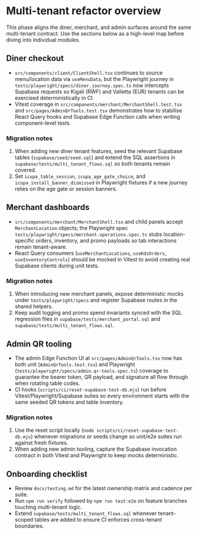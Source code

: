 # Multi-tenant refactor overview

This phase aligns the diner, merchant, and admin surfaces around the same multi-tenant contract. Use the sections below as a high-level map before diving into individual modules.

## Diner checkout

- `src/components/client/ClientShell.tsx` continues to source menu/location data via `useMenuData`, but the Playwright journey in `tests/playwright/specs/diner.journey.spec.ts` now intercepts Supabase requests so Kigali (RWF) and Valletta (EUR) tenants can be exercised deterministically in CI.
- Vitest coverage in `src/components/merchant/MerchantShell.test.tsx` and `src/pages/AdminQrTools.test.tsx` demonstrates how to stabilise React Query hooks and Supabase Edge Function calls when writing component-level tests.

### Migration notes

1. When adding new diner tenant features, seed the relevant Supabase tables (`supabase/seed/seed.sql`) and extend the SQL assertions in `supabase/tests/multi_tenant_flows.sql` so both tenants remain covered.
2. Set `icupa_table_session`, `icupa_age_gate_choice`, and `icupa_install_banner_dismissed` in Playwright fixtures if a new journey relies on the age gate or session banners.

## Merchant dashboards

- `src/components/merchant/MerchantShell.tsx` and child panels accept `MerchantLocation` objects; the Playwright spec `tests/playwright/specs/merchant.operations.spec.ts` stubs location-specific orders, inventory, and promo payloads so tab interactions remain tenant-aware.
- React Query consumers (`useMerchantLocations`, `useKdsOrders`, `useInventoryControls`) should be mocked in Vitest to avoid creating real Supabase clients during unit tests.

### Migration notes

1. When introducing new merchant panels, expose deterministic mocks under `tests/playwright/specs` and register Supabase routes in the shared helpers.
2. Keep audit logging and promo spend invariants synced with the SQL regression files in `supabase/tests/merchant_portal.sql` and `supabase/tests/multi_tenant_flows.sql`.

## Admin QR tooling

- The admin Edge Function UI at `src/pages/AdminQrTools.tsx` now has both unit (`AdminQrTools.test.tsx`) and Playwright (`tests/playwright/specs/admin.qr-tools.spec.ts`) coverage to guarantee the bearer token, QR payload, and signature all flow through when rotating table codes.
- CI hooks (`scripts/ci/reset-supabase-test-db.mjs`) run before Vitest/Playwright/Supabase suites so every environment starts with the same seeded QR tokens and table inventory.

### Migration notes

1. Use the reset script locally (`node scripts/ci/reset-supabase-test-db.mjs`) whenever migrations or seeds change so unit/e2e suites run against fresh fixtures.
2. When adding new admin tooling, capture the Supabase invocation contract in both Vitest and Playwright to keep mocks deterministic.

## Onboarding checklist

- Review `docs/testing.md` for the latest ownership matrix and cadence per suite.
- Run `npm run verify` followed by `npm run test:e2e` on feature branches touching multi-tenant logic.
- Extend `supabase/tests/multi_tenant_flows.sql` whenever tenant-scoped tables are added to ensure CI enforces cross-tenant boundaries.
